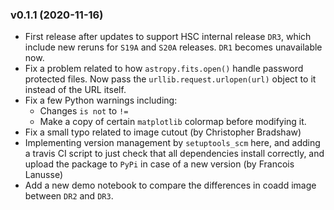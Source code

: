 ### v0.1.1 (2020-11-16)

- First release after updates to support HSC internal release `DR3`, which include new
  reruns for `S19A` and `S20A` releases. `DR1` becomes unavailable now.
- Fix a problem related to how `astropy.fits.open()` handle password protected files. Now
  pass the `urllib.request.urlopen(url)` object to it instead of the URL itself.
- Fix a few Python warnings including:
    - Changes `is not` to `!=`
    - Make a copy of certain `matplotlib` colormap before modifying it.
- Fix a small typo related to image cutout (by Christopher Bradshaw)
- Implementing version management by `setuptools_scm` here, and adding a travis CI script 
  to just check that all dependencies install correctly, and upload the package to `PyPi` 
  in case of a new version (by Francois Lanusse)
- Add a new demo notebook to compare the differences in coadd image between `DR2` and
  `DR3`.
